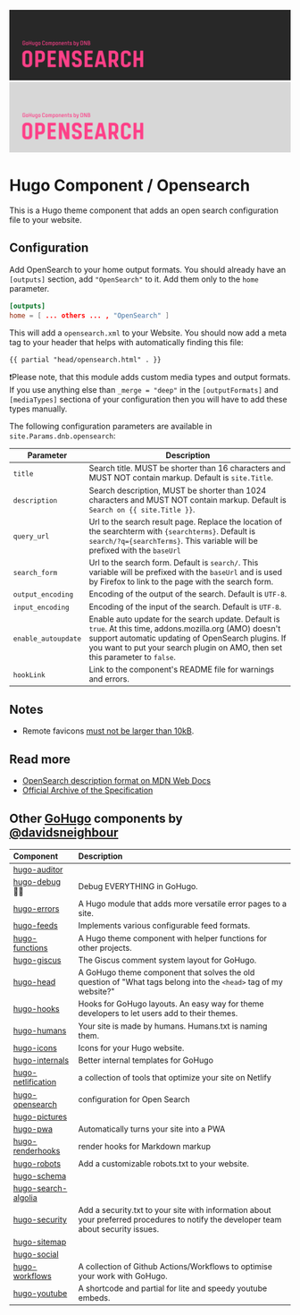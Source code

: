 <!--- CARD BEGIN --->

![DNB-Hugo/hugo-opensearch](.github/github-card-dark.png#gh-dark-mode-only)
![DNB-Hugo/hugo-opensearch](.github/github-card-light.png#gh-light-mode-only)
<!--- CARD END --->

# Hugo Component / Opensearch

This is a Hugo theme component that adds an open search configuration file to your website.

<!--- THINGSTOKNOW BEGIN --->
<!--- THINGSTOKNOW END --->
<!--- INSTALLUPDATE BEGIN --->
<!--- INSTALLUPDATE END --->

## Configuration

Add OpenSearch to your home output formats. You should already have an `[outputs]` section, add `"OpenSearch"` to it. Add them only to the `home` parameter.

```toml
[outputs]
home = [ ... others ... , "OpenSearch" ]
```

This will add a `opensearch.xml` to your Website. You should now add a meta tag to your header that helps with automatically finding this file:

```gotemplate
{{ partial "head/opensearch.html" . }}
```

❗Please note, that this module adds custom media types and output formats. If you use anything else than `_merge = "deep"` in the `[outputFormats]` and `[mediaTypes]` sectiona of your configuration then you will have to add these types manually.

The following configuration parameters are available in `site.Params.dnb.opensearch`:

<!-- prettier-ignore -->
| Parameter | Description |
| --- | --- |
| `title` | Search title. MUST be shorter than 16 characters and MUST NOT contain markup. Default is `site.Title`. |
| `description` | Search description, MUST be shorter than 1024 characters and MUST NOT contain markup. Default is `Search on {{ site.Title }}`. |
| `query_url` | Url to the search result page. Replace the location of the searchterm with `{searchterms}`. Default is `search/?q={searchTerms}`. This variable will be prefixed with the `baseUrl` |
| `search_form` | Url to the search form. Default is `search/`. This variable will be prefixed with the `baseUrl` and is used by Firefox to link to the page with the search form. |
| `output_encoding` | Encoding of the output of the search. Default is `UTF-8`. |
| `input_encoding` | Encoding of the input of the search. Default is `UTF-8`. |
| `enable_autoupdate` | Enable auto update for the search update. Default is `true`. At this time, addons.mozilla.org (AMO) doesn't support automatic updating of OpenSearch plugins. If you want to put your search plugin on AMO, then set this parameter to `false`. |
| `hookLink` | Link to the component's README file for warnings and errors. |

## Notes

- Remote favicons [must not be larger than 10kB](https://bugzilla.mozilla.org/show_bug.cgi?id=361923).

## Read more

- [OpenSearch description format on MDN Web Docs](https://developer.mozilla.org/en-US/docs/Web/OpenSearch)
- [Official Archive of the Specification](https://github.com/dewitt/opensearch)

<!--- COMPONENTS BEGIN --->

## Other [GoHugo](https://gohugo.io/) components by [@davidsneighbour](https://github.com/davidsneighbour/)

<!-- prettier-ignore -->
| Component | Description |
| :--- | :--- |
| [hugo-auditor](https://github.com/davidsneighbour/hugo-auditor) | |
| [hugo-debug](https://github.com/davidsneighbour/hugo-debug) :mage_man: | Debug EVERYTHING in GoHugo. |
| [hugo-errors](https://github.com/davidsneighbour/hugo-errors) | A Hugo module that adds more versatile error pages to a site. |
| [hugo-feeds](https://github.com/davidsneighbour/hugo-feeds) | Implements various configurable feed formats. |
| [hugo-functions](https://github.com/davidsneighbour/hugo-functions) | A Hugo theme component with helper functions for other projects. |
| [hugo-giscus](https://github.com/davidsneighbour/hugo-giscus) | The Giscus comment system layout for GoHugo. |
| [hugo-head](https://github.com/davidsneighbour/hugo-head) | A GoHugo theme component that solves the old question of "What tags belong into the `<head>` tag of my website?" |
| [hugo-hooks](https://github.com/davidsneighbour/hugo-hooks) | Hooks for GoHugo layouts. An easy way for theme developers to let users add to their themes. |
| [hugo-humans](https://github.com/davidsneighbour/hugo-humans) | Your site is made by humans. Humans.txt is naming them. |
| [hugo-icons](https://github.com/davidsneighbour/hugo-icons) | Icons for your Hugo website. |
| [hugo-internals](https://github.com/davidsneighbour/hugo-internals) | Better internal templates for GoHugo |
| [hugo-netlification](https://github.com/davidsneighbour/hugo-netlification) | a collection of tools that optimize your site on Netlify |
| [hugo-opensearch](https://github.com/davidsneighbour/hugo-opensearch) | configuration for Open Search |
| [hugo-pictures](https://github.com/davidsneighbour/hugo-pictures) | |
| [hugo-pwa](https://github.com/davidsneighbour/hugo-pwa) | Automatically turns your site into a PWA |
| [hugo-renderhooks](https://github.com/davidsneighbour/hugo-renderhooks) | render hooks for Markdown markup |
| [hugo-robots](https://github.com/davidsneighbour/hugo-robots) | Add a customizable robots.txt to your website. |
| [hugo-schema](https://github.com/davidsneighbour/hugo-schema) | |
| [hugo-search-algolia](https://github.com/davidsneighbour/hugo-search-algolia) | |
| [hugo-security](https://github.com/davidsneighbour/hugo-security) | Add a security.txt to your site with information about your preferred procedures to notify the developer team about security issues. |
| [hugo-sitemap](https://github.com/davidsneighbour/hugo-sitemap) | |
| [hugo-social](https://github.com/davidsneighbour/hugo-social) | |
| [hugo-workflows](https://github.com/davidsneighbour/hugo-workflows) | A collection of Github Actions/Workflows to optimise your work with GoHugo. |
| [hugo-youtube](https://github.com/davidsneighbour/hugo-youtube) | A shortcode and partial for lite and speedy youtube embeds. |

<!--lint disable no-missing-blank-lines -->
<!--- COMPONENTS END --->
